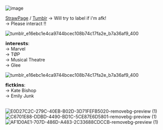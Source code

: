  <br />![image](https://github.com/user-attachments/assets/7d2148c2-6cf3-42ec-ad3a-2971cf69580a)


[StrawPage](https://littlehawk.straw.page) / [Tumblr](https://www.tumblr.com/blog/skyesogoofy)
→ Will try to label if i'm afk!<br />
→ Please interact !!<br />

![tumblr_e16ebc1e4ca9744bcec108b74c17fa2e_b7a36af9_400](https://github.com/user-attachments/assets/762de21c-f5dc-49ad-9def-6df6ef9f3c1d)<br />


𝗶𝗻𝘁𝗲𝗿𝗲𝘀𝘁𝘀:<br />
→ Marvel<br />
→ TØP<br />
→ Musical Theatre<br />
→ Glee<br />

![tumblr_e16ebc1e4ca9744bcec108b74c17fa2e_b7a36af9_400](https://github.com/user-attachments/assets/762de21c-f5dc-49ad-9def-6df6ef9f3c1d)<br />

𝗳𝗶𝗰𝘁𝗸𝗶𝗻𝘀:<br />
→ Kate Bishop<br />
→ Emily Junk<br />

<br />![E0D27C2C-279C-40EB-B02D-3D71FEFB5020-removebg-preview (1)](https://github.com/user-attachments/assets/ff7eed12-6206-414f-8f0e-e222f8381cb0)![C6701E88-DDBD-4490-BD1C-5CE87E6D5801-removebg-preview (1)](https://github.com/user-attachments/assets/f303768a-6c3d-4183-b47a-aa39473ac5dc)![AF1D0AE1-707D-486D-A483-2C33688CDCCB-removebg-preview (1)](https://github.com/user-attachments/assets/13c8051d-b63a-48fa-9134-300876ffa5b2)


